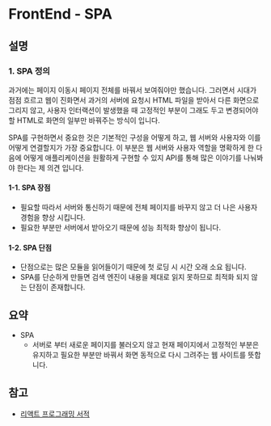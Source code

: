 # FrontEnd - SPA

## 설명

### 1. SPA 정의

과거에는 페이지 이동시 페이지 전체를 바꿔서 보여줘야만 했습니다. 그러면서 시대가 점점 흐르고 웹이 진화면서 과거의 서버에 요청시 HTML 파일을 받아서 다른 화면으로 그리지 않고, 사용자 인터랙션이 발생했을 때 고정적인 부분이 그래도 두고 변경되어야할 HTML로 화면의 일부만 바꿔주는 방식이 입니다.

SPA를 구현하면서 중요한 것은 기본적인 구성을 어떻게 하고, 웹 서버와 사용자와 이를 어떻게 연결할지가 가장 중요합니다. 이 부분은 웹 서버와 사용자 역할을 명확하게 한 다음에 어떻게 애플리케이션을 원활하게 구현할 수 있지 API를 통해 많은 이야기를 나눠봐야 한다는 제 의견 입니다.

#### 1-1. SPA 장점

- 필요할 따라서 서버와 통신하기 때문에 전체 페이지를 바꾸지 않고 더 나은 사용자 경험을 향상 시킵니다.
- 필요한 부분만 서버에서 받아오기 때문에 성능 최적화 향상이 됩니다.

#### 1-2. SPA 단점

- 단점으로는 많은 모듈을 읽어들이기 때문에 첫 로딩 시 시간 오래 소요 됩니다.
- SPA를 단순하게 만들면 검색 엔진이 내용을 제대로 읽지 못하므로 최적화 되지 않는 단점이 존재합니다.

## 요약

- SPA
  - 서버로 부터 새로운 페이지를 불러오지 않고 현재 페이지에서 고정적인 부분은 유지하고 필요한 부분만 바꿔서 화면 동적으로 다시 그려주는 웹 사이트를 뜻합니다.

## 참고

- [리액트 프로그래밍 서적](https://www.aladin.co.kr/shop/wproduct.aspx?ItemId=124663551)
